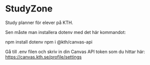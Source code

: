 # StudyZone
Study planner för elever på KTH. 

Sen måste man installera dotenv med det här kommandot:

npm install dotenv
npm i @kth/canvas-api

Gå till .env filen och skriv in din Canvas API token som du hittar här: https://canvas.kth.se/profile/settings
